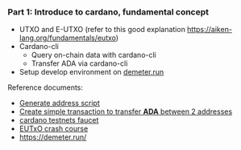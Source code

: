 ### Part 1: Introduce to cardano, fundamental concept

- UTXO and E-UTXO (refer to this good explanation https://aiken-lang.org/fundamentals/eutxo) 
- Cardano-cli
    - Query on-chain data with cardano-cli
    - Transfer ADA via cardano-cli
- Setup develop environment on [demeter.run](demeter.run)


Reference documents:

- [Generate address script](./00-generate-keys-and-addr.sh)
- [Create simple transaction to transfer **ADA** between 2 addresses](./01-simple-tnx.sh)
- [cardano testnets faucet](https://docs.cardano.org/cardano-testnets/tools/faucet/)
- [EUTxO crash course](https://aiken-lang.org/fundamentals/eutxo)
- https://demeter.run/

